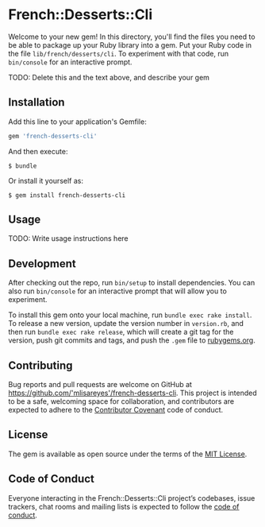 # French::Desserts::Cli

Welcome to your new gem! In this directory, you'll find the files you need to be able to package up your Ruby library into a gem. Put your Ruby code in the file `lib/french/desserts/cli`. To experiment with that code, run `bin/console` for an interactive prompt.

TODO: Delete this and the text above, and describe your gem

## Installation

Add this line to your application's Gemfile:

```ruby
gem 'french-desserts-cli'
```

And then execute:

    $ bundle

Or install it yourself as:

    $ gem install french-desserts-cli

## Usage

TODO: Write usage instructions here

## Development

After checking out the repo, run `bin/setup` to install dependencies. You can also run `bin/console` for an interactive prompt that will allow you to experiment.

To install this gem onto your local machine, run `bundle exec rake install`. To release a new version, update the version number in `version.rb`, and then run `bundle exec rake release`, which will create a git tag for the version, push git commits and tags, and push the `.gem` file to [rubygems.org](https://rubygems.org).

## Contributing

Bug reports and pull requests are welcome on GitHub at https://github.com/'mlisareyes'/french-desserts-cli. This project is intended to be a safe, welcoming space for collaboration, and contributors are expected to adhere to the [Contributor Covenant](http://contributor-covenant.org) code of conduct.

## License

The gem is available as open source under the terms of the [MIT License](https://opensource.org/licenses/MIT).

## Code of Conduct

Everyone interacting in the French::Desserts::Cli project’s codebases, issue trackers, chat rooms and mailing lists is expected to follow the [code of conduct](https://github.com/'mlisareyes'/french-desserts-cli/blob/master/CODE_OF_CONDUCT.md).
